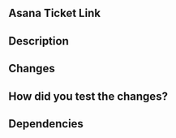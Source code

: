 ## Asana Ticket Link

<!-- Link to Asana -->

## Description

<!-- A summary of the changes and the related issue. Please also include relevant motivation and context. -->

## Changes

<!-- What changes does this PR introduce?  -->

## How did you test the changes?

<!-- Manual steps, integration tests, UIs used such as Groundplane, etc -->

## Dependencies

<!-- Are any other PRs required before this can be merged in? -->
